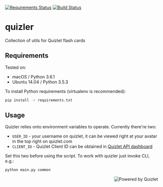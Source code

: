 [![Requirements Status](https://requires.io/github/lancelote/quizler/requirements.svg?branch=master)](https://requires.io/github/lancelote/quizler/requirements/?branch=master)
[![Build Status](https://travis-ci.org/lancelote/quizler.svg?branch=master)](https://travis-ci.org/lancelote/quizler)

# quizler

Collection of utils for Quizlet flash cards

## Requirements

Tested on:

- macOS / Python 3.6.1
- Ubuntu 14.04 / Python 3.5.3

To install Python requirements (virtualenv is recommended):

```bash
pip install -r requirements.txt
```

## Usage

Quizler relies onto environment variables to operate. Currently there're two:

- `USER_ID` - your username on quizlet, it can be viewed right at your avatar in the top right on quizlet.com
- `CLIENT_ID` - Quizlet Client ID can be obtained in [Quizlet API dashboard](https://quizlet.com/api-dashboard)

Set this two before using the script. To work with quizler just invoke CLI, e.g.:

```bash
python main.py common
```

<a href="https://quizlet.com/"><img src="https://quizlet.com/static/ThisUsesQuizlet-White.png" alt="Powered by Quizlet" align="right"/></a>
